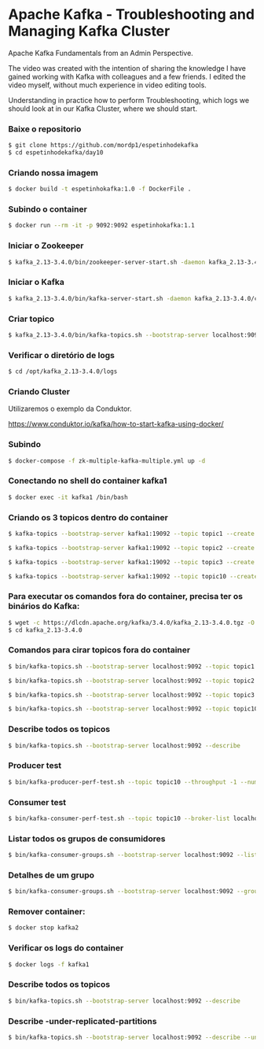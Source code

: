# Apache Kafka - Troubleshooting and Managing Kafka Cluster

Apache Kafka Fundamentals from an Admin Perspective.

The video was created with the intention of sharing the knowledge I have gained working with Kafka with colleagues and a few friends.
I edited the video myself, without much experience in video editing tools.

Understanding in practice how to perform Troubleshooting, which logs we should look at in our Kafka Cluster, where we should start.

### Baixe o repositorio

```bash
$ git clone https://github.com/mordp1/espetinhodekafka
$ cd espetinhodekafka/day10
```

### Criando nossa imagem

```bash
$ docker build -t espetinhokafka:1.0 -f DockerFile .
```

### Subindo o container

```bash
$ docker run --rm -it -p 9092:9092 espetinhokafka:1.1
```

### Iniciar o Zookeeper

```bash
$ kafka_2.13-3.4.0/bin/zookeeper-server-start.sh -daemon kafka_2.13-3.4.0/config/zookeeper.properties
```

### Iniciar o Kafka 

```bash
$ kafka_2.13-3.4.0/bin/kafka-server-start.sh -daemon kafka_2.13-3.4.0/config/server.properties
```

### Criar topico

```bash
$ kafka_2.13-3.4.0/bin/kafka-topics.sh --bootstrap-server localhost:9092 --topic topic1 --create --partitions 3 --replication-factor 1
```

### Verificar o diretório de logs

```bash
$ cd /opt/kafka_2.13-3.4.0/logs
```

### Criando Cluster

Utilizaremos o exemplo da Conduktor.

https://www.conduktor.io/kafka/how-to-start-kafka-using-docker/


### Subindo 
```bash
$ docker-compose -f zk-multiple-kafka-multiple.yml up -d
```
### Conectando no shell do container kafka1
```bash
$ docker exec -it kafka1 /bin/bash
```
### Criando os 3 topicos dentro do container
```bash
$ kafka-topics --bootstrap-server kafka1:19092 --topic topic1 --create --partitions 1 --replication-factor 1

$ kafka-topics --bootstrap-server kafka1:19092 --topic topic2 --create --partitions 2 --replication-factor 2

$ kafka-topics --bootstrap-server kafka1:19092 --topic topic3 --create --partitions 3 --replication-factor 3

$ kafka-topics --bootstrap-server kafka1:19092 --topic topic10 --create --partitions 10 --replication-factor 3
```
### Para executar os comandos fora do container, precisa ter os binários do Kafka:
```bash
$ wget -c https://dlcdn.apache.org/kafka/3.4.0/kafka_2.13-3.4.0.tgz -O - | tar -xz
$ cd kafka_2.13-3.4.0
```
### Comandos para cirar topicos fora do container
```bash
$ bin/kafka-topics.sh --bootstrap-server localhost:9092 --topic topic1 --create --partitions 1 --replication-factor 1

$ bin/kafka-topics.sh --bootstrap-server localhost:9092 --topic topic2 --create --partitions 2 --replication-factor 2

$ bin/kafka-topics.sh --bootstrap-server localhost:9092 --topic topic3 --create --partitions 3 --replication-factor 3

$ bin/kafka-topics.sh --bootstrap-server localhost:9092 --topic topic10 --create --partitions 10 --replication-factor 3
```

### Describe todos os topicos
```bash
$ bin/kafka-topics.sh --bootstrap-server localhost:9092 --describe
```

### Producer test
```bash
$ bin/kafka-producer-perf-test.sh --topic topic10 --throughput -1 --num-records 30000 --record-size 1024 --producer-props acks=all bootstrap.servers=localhost:9092
```

### Consumer test
```bash
$ bin/kafka-consumer-perf-test.sh --topic topic10 --broker-list localhost:9092 --messages 30000 --group test-group | jq -R .|jq -sr 'map(./",")|transpose|map(join(": "))[]'
```

### Listar todos os grupos de consumidores
```bash
$ bin/kafka-consumer-groups.sh --bootstrap-server localhost:9092 --list
```

### Detalhes de um grupo

```bash
$ bin/kafka-consumer-groups.sh --bootstrap-server localhost:9092 --group test-group --describe
```

### Remover container: 
```bash
$ docker stop kafka2
```

### Verificar os logs do container

```bash
$ docker logs -f kafka1
```

### Describe todos os topicos
```bash
$ bin/kafka-topics.sh --bootstrap-server localhost:9092 --describe
```

### Describe -under-replicated-partitions
```bash
$ bin/kafka-topics.sh --bootstrap-server localhost:9092 --describe --under-replicated-partitions
```